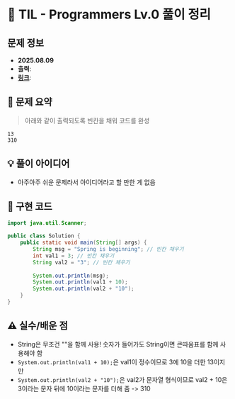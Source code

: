 # 📌 TIL - Programmers Lv.0 풀이 정리

## 문제 정보
- **2025.08.09**
- **출력**: 
- **[링크](https://school.programmers.co.kr/learn/courses/30/lessons/250133)**: 

## 📝 문제 요약
> 아래와 같이 출력되도록 빈칸을 채워 코드를 완성
```Spring is beginning
13
310
```

## 💡 풀이 아이디어
- 아주아주 쉬운 문제라서 아이디어라고 할 만한 게 없음 

## 🧩 구현 코드
```java
import java.util.Scanner;

public class Solution {
    public static void main(String[] args) {
        String msg = "Spring is beginning"; // 빈칸 채우기
        int val1 = 3; // 빈칸 채우기
        String val2 = "3"; // 빈칸 채우기
    
        System.out.println(msg);
        System.out.println(val1 + 10);
        System.out.println(val2 + "10");
    }
}
```


## ⚠️ 실수/배운 점
- String은 무조건 ""을 함께 사용! 숫자가 들어가도 String이면 큰따옴표를 함께 사용해야 함
- `System.out.println(val1 + 10);`은 val1이 정수이므로 3에 10을 더한 13이지만
- `System.out.println(val2 + "10");`은 val2가 문자열 형식이므로 val2 + 10은 3이라는 문자 뒤에 10이라는 문자를 더해 줌 -> 310
